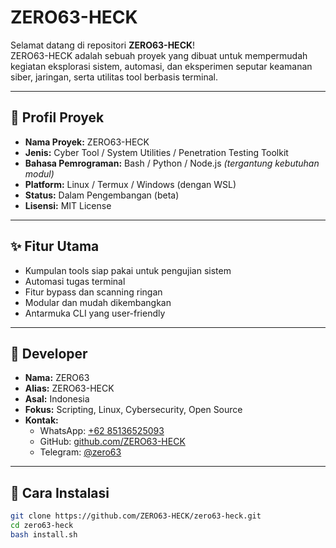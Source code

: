 # ZERO63-HECK

Selamat datang di repositori **ZERO63-HECK**!  
ZERO63-HECK adalah sebuah proyek yang dibuat untuk mempermudah kegiatan eksplorasi sistem, automasi, dan eksperimen seputar keamanan siber, jaringan, serta utilitas tool berbasis terminal.

---

## 🔰 Profil Proyek

- **Nama Proyek:** ZERO63-HECK
- **Jenis:** Cyber Tool / System Utilities / Penetration Testing Toolkit
- **Bahasa Pemrograman:** Bash / Python / Node.js *(tergantung kebutuhan modul)*
- **Platform:** Linux / Termux / Windows (dengan WSL)
- **Status:** Dalam Pengembangan (beta)
- **Lisensi:** MIT License

---

## ✨ Fitur Utama

- Kumpulan tools siap pakai untuk pengujian sistem
- Automasi tugas terminal
- Fitur bypass dan scanning ringan
- Modular dan mudah dikembangkan
- Antarmuka CLI yang user-friendly

---

## 👤 Developer

- **Nama:** ZERO63
- **Alias:** ZERO63-HECK
- **Asal:** Indonesia
- **Fokus:** Scripting, Linux, Cybersecurity, Open Source
- **Kontak:**  
  - WhatsApp: [+62 85136525093](https://wa.me/6285136525093)  
  - GitHub: [github.com/ZERO63-HECK](https://github.com/ZERO63-HECK)  
  - Telegram: [@zero63]()

---

## 🚀 Cara Instalasi

```bash
git clone https://github.com/ZERO63-HECK/zero63-heck.git
cd zero63-heck
bash install.sh
